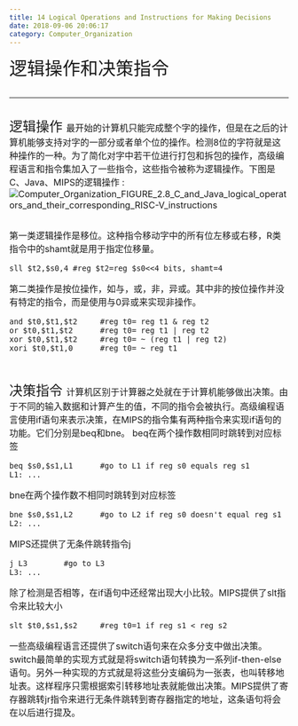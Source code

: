 ```yaml
---
title: 14 Logical Operations and Instructions for Making Decisions
date: 2018-09-06 20:06:17
category: Computer_Organization
---
```

<font size=6>逻辑操作和决策指令
<!--more-->

---
<font size=5>逻辑操作
<font size=3>最开始的计算机只能完成整个字的操作，但是在之后的计算机能够支持对字的一部分或者单个位的操作。检测8位的字符就是这种操作的一种。为了简化对字中若干位进行打包和拆包的操作，高级编程语言和指令集加入了一些指令，这些指令被称为逻辑操作。下图是C、Java、MIPS的逻辑操作 : 
![	Computer_Organization_FIGURE_2.8_C_and_Java_logical_operators_and_their_corresponding_RISC-V_instructions](https://winteryangwt-1256492362.cos.ap-chengdu.myqcloud.com/%E8%AE%A1%E7%AE%97%E6%9C%BA%E7%BB%84%E6%88%90%E5%8E%9F%E7%90%86/Computer_Organization_FIGURE_2.8_C_and_Java_logical_operators_and_their_corresponding_RISC-V_instructions.png)

第一类逻辑操作是移位。这种指令移动字中的所有位左移或右移，R类指令中的shamt就是用于指定位移量。
```assembly
sll $t2,$s0,4 #reg $t2=reg $s0<<4 bits, shamt=4
```

第二类操作是按位操作，如与，或，非，异或。其中非的按位操作并没有特定的指令，而是使用与0异或来实现非操作。
```assembly
and $t0,$t1,$t2     #reg t0= reg t1 & reg t2
or $t0,$t1,$t2      #reg t0= reg t1 | reg t2
xor $t0,$t1,$t2     #reg t0= ~ (reg t1 | reg t2)
xori $t0,$t1,0      #reg t0= ~ reg t1
```
<br/>

<font size=5>决策指令
<font size=3>计算机区别于计算器之处就在于计算机能够做出决策。由于不同的输入数据和计算产生的值，不同的指令会被执行。高级编程语言使用if语句来表示决策，在MIPS的指令集有两种指令来实现if语句的功能。它们分别是beq和bne。
beq在两个操作数相同时跳转到对应标签
```assembly
beq $s0,$s1,L1      #go to L1 if reg s0 equals reg s1
L1: ...
```

bne在两个操作数不相同时跳转到对应标签
```assembly
bne $s0,$s1,L2      #go to L2 if reg s0 doesn't equal reg s1
L2: ...
```

MIPS还提供了无条件跳转指令j
```assembly
j L3        #go to L3
L3: ...
```

除了检测是否相等，在if语句中还经常出现大小比较。MIPS提供了slt指令来比较大小
```assembly
slt $t0,$s1,$s2     #reg t0=1 if reg s1 < reg s2
```

一些高级编程语言还提供了switch语句来在众多分支中做出决策。switch最简单的实现方式就是将switch语句转换为一系列if-then-else语句。另外一种实现的方式就是将这些分支编码为一张表，也叫转移地址表。这样程序只需根据索引转移地址表就能做出决策。MIPS提供了寄存器跳转jr指令来进行无条件跳转到寄存器指定的地址，这条语句将会在以后进行提及。